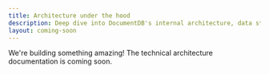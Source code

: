 ```yaml
---
title: Architecture under the hood
description: Deep dive into DocumentDB's internal architecture, data structures, query processing, storage engine design, and distributed systems.
layout: coming-soon
---
```


We're building something amazing! The technical architecture documentation is coming soon.
